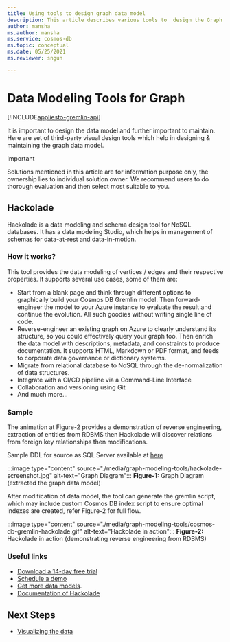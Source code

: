 ```yaml
---
title: Using tools to design graph data model
description: This article describes various tools to  design the Graph data model.
author: mansha
ms.author: mansha
ms.service: cosmos-db
ms.topic: conceptual
ms.date: 05/25/2021
ms.reviewer: sngun

---
```

# Data Modeling Tools for Graph

[!INCLUDE[appliesto-gremlin-api](includes/appliesto-gremlin-api.md)]

It is important to design the data model and further important to maintain. Here are set of third-party visual design tools which help in designing & maintaining the graph data model.

> [!IMPORTANT] 
> Solutions mentioned in this article are for information purpose only, the ownership lies to individual solution owner. We recommend users to do thorough evaluation and then select most suitable to you.

## Hackolade

Hackolade is a data modeling and schema design tool for NoSQL databases. It has a data modeling Studio, which helps in management of schemas for data-at-rest and data-in-motion.

### How it works?
This tool provides the data modeling of vertices / edges and their respective properties.  It supports several use cases, some of them are:
-	Start from a blank page and think through different options to graphically build your Cosmos DB Gremlin model.  Then forward-engineer the model to your Azure instance to evaluate the result and continue the evolution.  All such goodies without writing single line of code.
-	Reverse-engineer an existing graph on Azure to clearly understand its structure, so you could effectively query your graph too.  Then enrich the data model with descriptions, metadata, and constraints to produce documentation. It supports HTML, Markdown or PDF format, and feeds to corporate data governance or dictionary systems.
-	Migrate from relational database to NoSQL through the de-normalization of data structures.
-	Integrate with a CI/CD pipeline via a Command-Line Interface
-	Collaboration and versioning using Git
-	And much more…

### Sample

The animation at Figure-2 provides a demonstration of reverse engineering, extraction of entities from RDBMS then Hackolade will discover relations from foreign key relationships then modifications.

Sample DDL for source as SQL Server available at [here](https://github.com/Azure-Samples/northwind-ddl-sample/nw.sql)   


:::image type="content" source="./media/graph-modeling-tools/hackolade-screenshot.jpg" alt-text="Graph Diagram":::
<b>Figure-1:</b> Graph Diagram (extracted the graph data model)

After modification of data model, the tool can generate the gremlin script, which may include custom Cosmos DB index script to ensure optimal indexes are created, refer Figure-2 for full flow.


:::image type="content" source="./media/graph-modeling-tools/cosmos-db-gremlin-hackolade.gif" alt-text="Hackolade in action":::
<b>Figure-2:</b> Hackolade in action (demonstrating reverse engineering from RDBMS)

### Useful links 
-	[Download a 14-day free trial](https://hackolade.com/download.html)
-	[Schedule a demo](https://c.x.ai/pdesmarets)
-  [Get more data models](https://hackolade.com/samplemodels.html#cosmosdb).
-  [Documentation of Hackolade](https://hackolade.com/help/CosmosDBGremlin.html)

## Next Steps
- [Visualizing the data](/graph-visualization)
